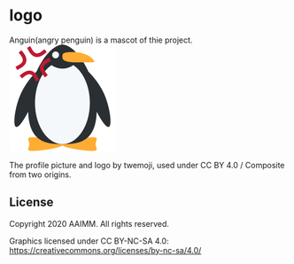 # logo
Anguin(angry penguin) is a mascot of thie project.  
![logo](./logo192.png)

The profile picture and logo by twemoji, used under CC BY 4.0 / Composite from two origins.

## License
Copyright 2020 AAIMM. All rights reserved.

Graphics licensed under CC BY-NC-SA 4.0: https://creativecommons.org/licenses/by-nc-sa/4.0/
